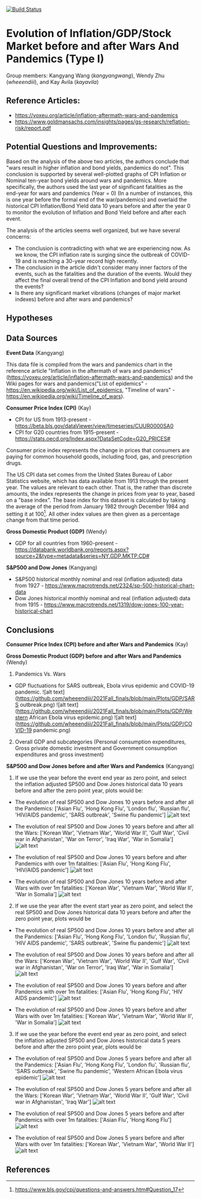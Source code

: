 [![Build Status](https://app.travis-ci.com/wheeendiii/2021Fall_finals.svg?branch=main)](https://app.travis-ci.com/wheeendiii/2021Fall_finals)
# Evolution of Inflation/GDP/Stock Market before and after Wars And Pandemics (Type I)

Group members: Kangyang Wang (*kangyangwang*), Wendy Zhu (*wheeendiii*), and Kay Avila (*kayavila*)

## Reference Articles:
* https://voxeu.org/article/inflation-aftermath-wars-and-pandemics
* https://www.goldmansachs.com/insights/pages/gs-research/reflation-risk/report.pdf

## Potential Questions and Improvements:

Based on the analysis of the above two articles, the authors conclude that "wars result in higher inflation and bond yields, 
pandemics do not". This conclusion is supported by several well-plotted graphs of CPI Inflation or Nominal ten-year bond 
yields around wars and pandemics. More specifically, the authors used the last year of significant fatalities as the 
end-year for wars and pandemics (Year = 0) (In a number of instances, this is one year before the formal end of the 
war/pandemics) and overlaid the historical CPI Inflation/Bond Yield data 10 years before and after the year 0 to monitor
the evolution of Inflation and Bond Yield before and after each event.

The analysis of the articles seems well organized, but we have several concerns:
* The conclusion is contradicting with what we are experiencing now. As we know, the CPI inflation rate is surging since the 
outbreak of COVID-19 and is reaching a 30-year record high recently.
* The conclusion in the article didn't consider many inner factors of the events, such as the fatalities and the duration of the events. 
Would they affect the final overall trend of the CPI Inflation and bond yield around the events?
* Is there any significant market vibrations (changes of major market indexes) before and after wars and pandemics?

## Hypotheses



## Data Sources
**Event Data** (Kangyang)

This data file is compiled from the wars and pandemics chart in the reference article "Inflation in the aftermath of wars and pandemics" (https://voxeu.org/article/inflation-aftermath-wars-and-pandemics) and the Wiki pages for wars and pandemics("List of epidemics" - https://en.wikipedia.org/wiki/List_of_epidemics, "Timeline of wars" - https://en.wikipedia.org/wiki/Timeline_of_wars).

**Consumer Price Index (CPI)** (Kay)
* CPI for US from 1913-present - https://beta.bls.gov/dataViewer/view/timeseries/CUUR0000SA0
* CPI for G20 countries from 1915-present -  https://stats.oecd.org/Index.aspx?DataSetCode=G20_PRICES# 

Consumer price index represents the change in prices that consumers are paying for common household goods, including food, gas, and prescription drugs.

The US CPI data set comes from the United States Bureau of Labor Statistics website, which has data available from 1913 through the present year.  The values are relevant to each other. That is, the rather than discrete amounts, the index represents the change in prices from year to year, based on a "base index".  The base index for this dataset is calculated by taking the average of the period from January 1982 through December 1984 and setting it at 100[^1].  All other index values are then given as a percentage change from that time period.

**Gross Domestic Product (GDP)** (Wendy)
* GDP for all countries from 1960-present - https://databank.worldbank.org/reports.aspx?source=2&type=metadata&series=NY.GDP.MKTP.CD#

**S&P500 and Dow Jones** (Kangyang)
* S&P500 historical monthly nominal and real (inflation adjusted) data from 1927 - https://www.macrotrends.net/2324/sp-500-historical-chart-data
* Dow Jones historical monthly nominal and real (inflation adjusted) data from 1915 - https://www.macrotrends.net/1319/dow-jones-100-year-historical-chart

## Conclusions

**Consumer Price Index (CPI) before and after Wars and Pandemics** (Kay)

**Gross Domestic Product (GDP) before and after Wars and Pandemics** (Wendy)

1. Pandemics Vs. Wars
* GDP fluctuations for SARS outbreak, Ebola virus epidemic and COVID-19 pandemic.
![alt text](https://github.com/wheeendiii/2021Fall_finals/blob/main/Plots/GDP/SARS outbreak.png)
![alt text](https://github.com/wheeendiii/2021Fall_finals/blob/main/Plots/GDP/Western African Ebola virus epidemic.png)
![alt text](https://github.com/wheeendiii/2021Fall_finals/blob/main/Plots/GDP/COVID-19 pandemic.png)


2. Overall GDP and subcategories (Personal consumption expenditures, Gross private domestic investment and Government consumption expenditures and gross investment)


**S&P500 and Dow Jones before and after Wars and Pandemics** (Kangyang)

1. If we use the year before the event end year as zero point, and select the inflation adjusted SP500 and Dow Jones historical data 10 years before and after the zero point year, plots would be:

* The evolution of real SP500 and Dow Jones 10 years before and after all the Pandemics:
['Asian Flu', 'Hong Kong Flu', 'London flu', 'Russian flu', 'HIV/AIDS pandemic', 'SARS outbreak', 'Swine flu pandemic']
![alt text](https://github.com/wheeendiii/2021Fall_finals/blob/main/Plots/StockIndex/10y_year_before_end_year_real_all_pandemics.png)

* The evolution of real SP500 and Dow Jones 10 years before and after all the Wars:
['Korean War', 'Vietnam War', 'World War II', 'Gulf War', 'Civil war in Afghanistan', 'War on Terror', 'Iraq War', 'War in Somalia']
![alt text](https://github.com/wheeendiii/2021Fall_finals/blob/main/Plots/StockIndex/10y_year_before_end_year_real_all_wars.png)

* The evolution of real SP500 and Dow Jones 10 years before and after Pandemics with over 1m fatalities:
['Asian Flu', 'Hong Kong Flu', 'HIV/AIDS pandemic']
![alt text](https://github.com/wheeendiii/2021Fall_finals/blob/main/Plots/StockIndex/10y_year_before_end_year_real_pandemics_over_1m_fatalities.png)

* The evolution of real SP500 and Dow Jones 10 years before and after Wars with over 1m fatalities:
['Korean War', 'Vietnam War', 'World War II', 'War in Somalia']
![alt text](https://github.com/wheeendiii/2021Fall_finals/blob/main/Plots/StockIndex/10y_year_before_end_year_real_wars_over_1m_fatalities.png)

2. If we use the year after the event start year as zero point, and select the real SP500 and Dow Jones historical data 10 years before and after the zero point year, plots would be

* The evolution of real SP500 and Dow Jones 10 years before and after all the Pandemics:
['Asian Flu', 'Hong Kong Flu', 'London flu', 'Russian flu', 'HIV AIDS pandemic', 'SARS outbreak', 'Swine flu pandemic']
![alt text](https://github.com/wheeendiii/2021Fall_finals/blob/main/Plots/StockIndex/10y_year_after_start_year_real_all_pandemics.png)

* The evolution of real SP500 and Dow Jones 10 years before and after all the Wars:
['Korean War', 'Vietnam War', 'World War II', 'Gulf War', 'Civil war in Afghanistan', 'War on Terror', 'Iraq War', 'War in Somalia']
![alt text](https://github.com/wheeendiii/2021Fall_finals/blob/main/Plots/StockIndex/10y_year_after_start_year_real_all_wars.png)

* The evolution of real SP500 and Dow Jones 10 years before and after Pandemics with over 1m fatalities:
['Asian Flu', 'Hong Kong Flu', 'HIV AIDS pandemic']
![alt text](https://github.com/wheeendiii/2021Fall_finals/blob/main/Plots/StockIndex/10y_year_after_start_year_real_pandemics_over_1m_fatalities.png)

* The evolution of real SP500 and Dow Jones 10 years before and after Wars with over 1m fatalities:
['Korean War', 'Vietnam War', 'World War II', 'War in Somalia']
![alt text](https://github.com/wheeendiii/2021Fall_finals/blob/main/Plots/StockIndex/10y_year_after_start_year_real_wars_over_1m_fatalities.png)

3. If we use the year before the event end year as zero point, and select the inflation adjusted SP500 and Dow Jones historical data 5 years before and after the zero point year, plots would be

* The evolution of real SP500 and Dow Jones 5 years before and after all the Pandemics:
['Asian Flu', 'Hong Kong Flu', 'London flu', 'Russian flu', 'SARS outbreak', 'Swine flu pandemic', 'Western African Ebola virus epidemic']
![alt text](https://github.com/wheeendiii/2021Fall_finals/blob/main/Plots/StockIndex/5y_year_before_end_year_real_all_pandemics.png)

* The evolution of real SP500 and Dow Jones 5 years before and after all the Wars:
['Korean War', 'Vietnam War', 'World War II', 'Gulf War', 'Civil war in Afghanistan', 'Iraq War']
![alt text](https://github.com/wheeendiii/2021Fall_finals/blob/main/Plots/StockIndex/5y_year_before_end_year_real_all_wars.png)


* The evolution of real SP500 and Dow Jones 5 years before and after Pandemics with over 1m fatalities:
['Asian Flu', 'Hong Kong Flu']
![alt text](https://github.com/wheeendiii/2021Fall_finals/blob/main/Plots/StockIndex/5y_year_before_end_year_real_pandemics_over_1m_fatalities.png)


* The evolution of real SP500 and Dow Jones 5 years before and after Wars with over 1m fatalities:
['Korean War', 'Vietnam War', 'World War II']
![alt text](https://github.com/wheeendiii/2021Fall_finals/blob/main/Plots/StockIndex/5y_year_before_end_year_real_wars_over_1m_fatalities.png)



## References
[^1]: https://www.bls.gov/cpi/questions-and-answers.htm#Question_17
